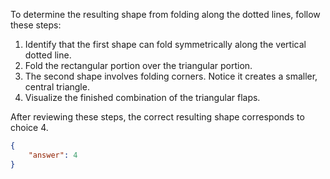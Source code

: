 To determine the resulting shape from folding along the dotted lines, follow these steps:

1. Identify that the first shape can fold symmetrically along the vertical dotted line.
2. Fold the rectangular portion over the triangular portion.
3. The second shape involves folding corners. Notice it creates a smaller, central triangle.
4. Visualize the finished combination of the triangular flaps.

After reviewing these steps, the correct resulting shape corresponds to choice 4.

```json
{
    "answer": 4
}
```